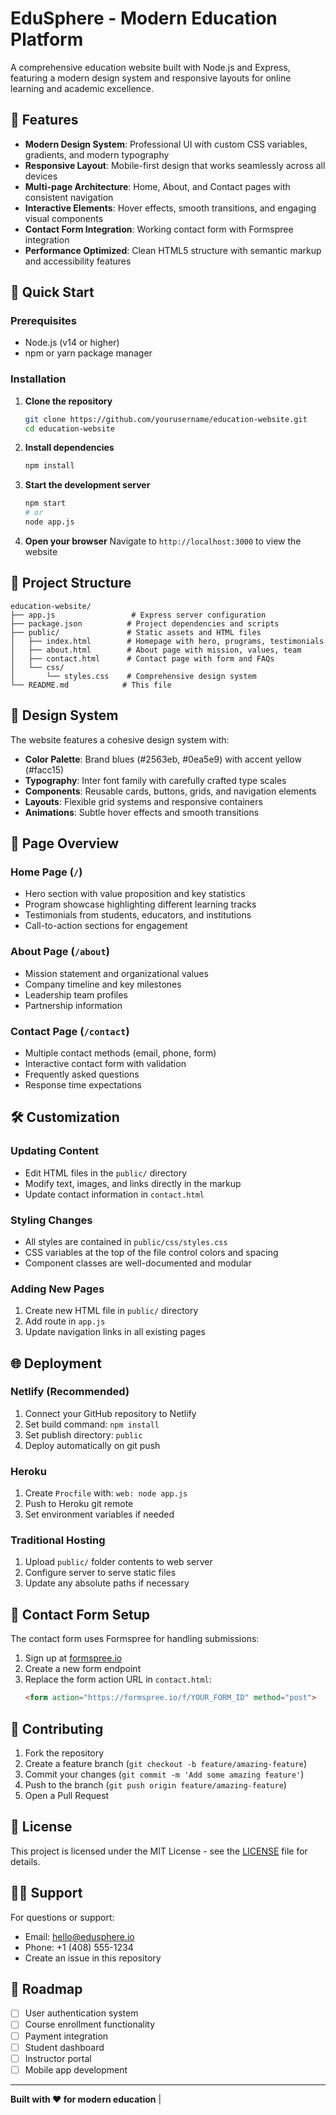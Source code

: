 # EduSphere - Modern Education Platform

A comprehensive education website built with Node.js and Express, featuring a modern design system and responsive layouts for online learning and academic excellence.

## 🌟 Features

- **Modern Design System**: Professional UI with custom CSS variables, gradients, and modern typography
- **Responsive Layout**: Mobile-first design that works seamlessly across all devices
- **Multi-page Architecture**: Home, About, and Contact pages with consistent navigation
- **Interactive Elements**: Hover effects, smooth transitions, and engaging visual components
- **Contact Form Integration**: Working contact form with Formspree integration
- **Performance Optimized**: Clean HTML5 structure with semantic markup and accessibility features

## 🚀 Quick Start

### Prerequisites
- Node.js (v14 or higher)
- npm or yarn package manager

### Installation

1. **Clone the repository**
   ```bash
   git clone https://github.com/yourusername/education-website.git
   cd education-website
   ```

2. **Install dependencies**
   ```bash
   npm install
   ```

3. **Start the development server**
   ```bash
   npm start
   # or
   node app.js
   ```

4. **Open your browser**
   Navigate to `http://localhost:3000` to view the website

## 📁 Project Structure

```
education-website/
├── app.js                 # Express server configuration
├── package.json          # Project dependencies and scripts
├── public/               # Static assets and HTML files
│   ├── index.html        # Homepage with hero, programs, testimonials
│   ├── about.html        # About page with mission, values, team
│   ├── contact.html      # Contact page with form and FAQs
│   └── css/
│       └── styles.css    # Comprehensive design system
└── README.md            # This file
```

## 🎨 Design System

The website features a cohesive design system with:

- **Color Palette**: Brand blues (#2563eb, #0ea5e9) with accent yellow (#facc15)
- **Typography**: Inter font family with carefully crafted type scales
- **Components**: Reusable cards, buttons, grids, and navigation elements
- **Layouts**: Flexible grid systems and responsive containers
- **Animations**: Subtle hover effects and smooth transitions

## 📄 Page Overview

### Home Page (`/`)
- Hero section with value proposition and key statistics
- Program showcase highlighting different learning tracks
- Testimonials from students, educators, and institutions
- Call-to-action sections for engagement

### About Page (`/about`)
- Mission statement and organizational values
- Company timeline and key milestones
- Leadership team profiles
- Partnership information

### Contact Page (`/contact`)
- Multiple contact methods (email, phone, form)
- Interactive contact form with validation
- Frequently asked questions
- Response time expectations

## 🛠 Customization

### Updating Content
- Edit HTML files in the `public/` directory
- Modify text, images, and links directly in the markup
- Update contact information in `contact.html`

### Styling Changes
- All styles are contained in `public/css/styles.css`
- CSS variables at the top of the file control colors and spacing
- Component classes are well-documented and modular

### Adding New Pages
1. Create new HTML file in `public/` directory
2. Add route in `app.js`
3. Update navigation links in all existing pages

## 🌐 Deployment

### Netlify (Recommended)
1. Connect your GitHub repository to Netlify
2. Set build command: `npm install`
3. Set publish directory: `public`
4. Deploy automatically on git push

### Heroku
1. Create `Procfile` with: `web: node app.js`
2. Push to Heroku git remote
3. Set environment variables if needed

### Traditional Hosting
1. Upload `public/` folder contents to web server
2. Configure server to serve static files
3. Update any absolute paths if necessary

## 📧 Contact Form Setup

The contact form uses Formspree for handling submissions:

1. Sign up at [formspree.io](https://formspree.io)
2. Create a new form endpoint
3. Replace the form action URL in `contact.html`:
   ```html
   <form action="https://formspree.io/f/YOUR_FORM_ID" method="post">
   ```

## 🤝 Contributing

1. Fork the repository
2. Create a feature branch (`git checkout -b feature/amazing-feature`)
3. Commit your changes (`git commit -m 'Add some amazing feature'`)
4. Push to the branch (`git push origin feature/amazing-feature`)
5. Open a Pull Request

## 📝 License

This project is licensed under the MIT License - see the [LICENSE](LICENSE) file for details.

## 🙋‍♂️ Support

For questions or support:
- Email: hello@edusphere.io
- Phone: +1 (408) 555-1234
- Create an issue in this repository

## 🎯 Roadmap

- [ ] User authentication system
- [ ] Course enrollment functionality
- [ ] Payment integration
- [ ] Student dashboard
- [ ] Instructor portal
- [ ] Mobile app development

---

**Built with ❤️ for modern education** | 

